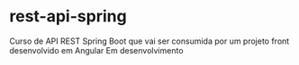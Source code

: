 # rest-api-spring
Curso de API REST Spring Boot que vai ser consumida por um projeto front desenvolvido em Angular
Em desenvolvimento 
